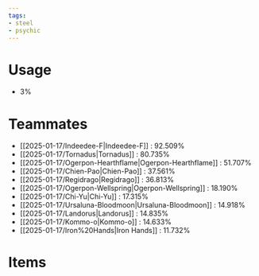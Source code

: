 ```yaml
---
tags:
- steel
- psychic
---
```

# Usage
- 3%
# Teammates
- [[2025-01-17/Indeedee-F|Indeedee-F]] : 92.509%
- [[2025-01-17/Tornadus|Tornadus]] : 80.735%
- [[2025-01-17/Ogerpon-Hearthflame|Ogerpon-Hearthflame]] : 51.707%
- [[2025-01-17/Chien-Pao|Chien-Pao]] : 37.561%
- [[2025-01-17/Regidrago|Regidrago]] : 36.813%
- [[2025-01-17/Ogerpon-Wellspring|Ogerpon-Wellspring]] : 18.190%
- [[2025-01-17/Chi-Yu|Chi-Yu]] : 17.315%
- [[2025-01-17/Ursaluna-Bloodmoon|Ursaluna-Bloodmoon]] : 14.918%
- [[2025-01-17/Landorus|Landorus]] : 14.835%
- [[2025-01-17/Kommo-o|Kommo-o]] : 14.633%
- [[2025-01-17/Iron%20Hands|Iron Hands]] : 11.732%
# Items
